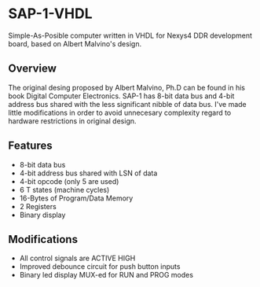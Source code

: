# SAP-1-VHDL
Simple-As-Posible computer written in VHDL for Nexys4 DDR development board, based on Albert Malvino's design.

## Overview
The original desing proposed by Albert Malvino, Ph.D can be found in his book Digital Computer Electronics. SAP-1 has 8-bit data bus and 4-bit address bus shared with the less significant nibble of data bus. I've made little modifications in order to avoid unnecesary complexity regard to hardware restrictions in original design.

## Features
* 8-bit data bus
* 4-bit address bus shared with LSN of data
* 4-bit opcode (only 5 are used)
* 6 T states (machine cycles)
* 16-Bytes of Program/Data Memory
* 2 Registers
* Binary display

## Modifications
* All control signals are ACTIVE HIGH
* Improved debounce circuit for push button inputs
* Binary led display MUX-ed for RUN and PROG modes
